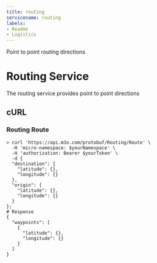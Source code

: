 ```yaml
---
title: routing
servicename: routing
labels: 
- Readme
- Logistics
---
```

Point to point routing directions

# Routing Service

The routing service provides point to point directions

## cURL


### Routing Route
<!-- We use the request body description here as endpoint descriptions are not
being lifted correctly from the proto by the openapi spec generator -->

```shell
> curl 'https://api.m3o.com/protobuf/Routing/Route' \
  -H 'micro-namespace: $yourNamespace' \
  -H 'authorization: Bearer $yourToken' \
  -d {
  "destination": {
    "latitude": {},
    "longitude": {}
  },
  "origin": {
    "latitude": {},
    "longitude": {}
  }
};
# Response
{
  "waypoints": [
    {
      "latitude": {},
      "longitude": {}
    }
  ]
}
```


